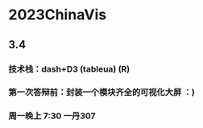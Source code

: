 # 2023ChinaVis
## 3.4
### 技术栈：dash+D3  (tableua) (R)
### 第一次答辩前：封装一个模块齐全的可视化大屏 ：)
### 周一晚上 7:30 一丹307
